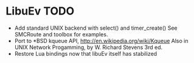 LibuEv TODO
===========

* Add standard UNIX backend with select() and timer_create()
  See SMCRoute and toolbox for examples.
* Port to *BSD kqueue API, http://en.wikipedia.org/wiki/Kqueue
  Also in UNIX Network Progamming, by W. Richard Stevens 3rd ed.
* Restore Lua bindings now that libuEv itself has stabilized

